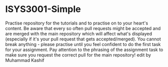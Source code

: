 # ISYS3001-Simple
Practise repository for the tutorials and to practise on to your heart's content. Be aware that every so often pull requests might be accepted and are merged with the main repository which will affect what's displayed (especially if it's your pull request that gets accepted/merged).
You cannot break anything - please practise until you feel confident to do the first task for your assignment. Pay attention to the phrasing of the assignment task to make sure you request the correct pull for the main repository!
edit by Muhammad Kashif
